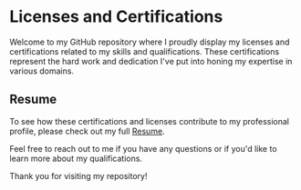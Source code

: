 # Licenses and Certifications

Welcome to my GitHub repository where I proudly display my licenses and certifications related to my skills and qualifications. These certifications represent the hard work and dedication I've put into honing my expertise in various domains.


## Resume

To see how these certifications and licenses contribute to my professional profile, please check out my full [Resume](https://rafiqul-jakir.github.io/Resume/).

Feel free to reach out to me if you have any questions or if you'd like to learn more about my qualifications.

Thank you for visiting my repository!

